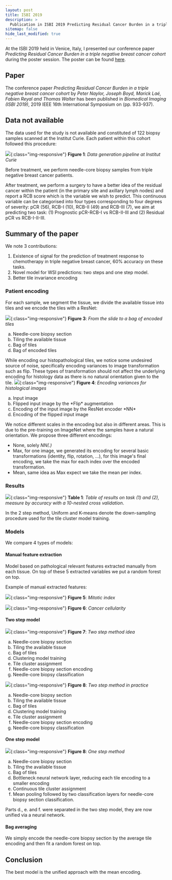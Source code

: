 ```yaml
---
layout: post
title: ISBI 2019
description: >
  Publication in ISBI 2019 Predicting Residual Cancer Burden in a triple negative breast cancer cohort.
sitemap: false
hide_last_modified: true
---
```


At the ISBI 2019 held in Venice, Italy, I presented our conference paper *Predicting Residual Cancer Burden in a triple negative breast cancer cohort* during the poster session. The poster can be found [here](https://drive.google.com/file/d/1cu1xeMg14JGkYXFGrqPav65RT4VVKcMZ/view?usp=sharing).

## Paper

The conference paper *Predicting Residual Cancer Burden in a triple negative breast cancer cohort* by *Peter Naylor, Joseph Boyd, Marick Laé, Fabien Reyal and Thomas Walter* has been published in *Biomedical Imaging (ISBI 2019)*, 2019 IEEE 16th International Symposium on (pp. 933-937).

## Data not available

The data used for the study is not available and constituted of 122 biopsy samples scanned at the Institut Curie.
Each patient within this cohort followed this procedure:

![](/assets/img/posts/isbi2019/TNBC_pipeline.png){:class="img-responsive"}
**Figure 1**: *Data generation pipeline at Institut Curie*

Before treatment, we perform needle-core biopsy samples from triple negative breast cancer patients.

After treatment, we perform a surgery to have a better idea of the residual cancer within the patient (in the primary site and axillary lymph nodes) and report a RCB score which is the variable we wish to predict. This continuous variable can be categorised into four types corresponding to four degrees of severity: pCR (56), RCB-I (10), RCB-II (49) and RCB-III (7), we aim at predicting two task: (1) Prognostic pCR-RCB-I vs RCB-II-III and (2) Residual pCR vs RCB-I-II-III.

## Summary of the paper

We note 3 contributions:

1) Existence of signal for the prediction of treatment response to chemotherapy in triple negative breast cancer, 60% accuracy on these tasks.
2) Novel model for WSI predictions: two steps and one step model.
3) Better tile invariance encoding

### Patient encoding

For each sample, we segment the tissue, we divide the available tissue into tiles and we encode the tiles with a ResNet:

![](/assets/img/posts/isbi2019/tissue_encoding.png){:class="img-responsive"}
**Figure 3**: *From the slide to a bag of encoded tiles*
<ol type="a">
  <li>Needle-core biopsy section</li>
  <li>Tiling the available tissue</li>
  <li>Bag of tiles</li>
  <li>Bag of encoded tiles</li>
</ol>

While encoding our histopathological tiles, we notice some undesired source of noise, specifically encoding variances to image transformation such as flip. These types of transformation should not affect the underlying encoding for histology data as there is no natural orientation given to the tile.
![](/assets/img/posts/isbi2019/encoding_variance.png){:class="img-responsive"}
**Figure 4**: *Encoding variances for histological images*

<ol type="a">
  <li>Input image</li>
  <li>Flipped input image by the *Flip* augmentation</li>
  <li>Encoding of the input image by the ResNet encoder *NN*</li>
  <li>Encoding of the flipped input image</li>
</ol>
We notice different scales in the encoding but also in different areas. This is due to the pre-training on ImageNet where the samples have a natural orientation.
We propose three different encodings:

- None, solely *NN(.)*
- Max, for one image, we generated its encoding for several basic transformations (identity, flip, rotation, ...), for this image's final encoding, we take the max for each index over the encoded transformation.
- Mean, same idea as Max expect we take the mean per index.

### Results

![](/assets/img/posts/isbi2019/table_results_TNBC.png){:class="img-responsive"}
**Table 1**: *Table of results on task (1) and (2), measure by accuracy with a 10-nested cross validation*.

In the 2 step method, Uniform and K-means denote the down-sampling procedure used for the tile cluster model training.

### Models

We compare 4 types of models:

#### Manual feature extraction

Model based on pathological relevant features extracted manually from each tissue. On top of these 5 extracted variables we put a random forest on top.

Example of manual extracted features:

![](/assets/img/posts/isbi2019/mitose_count.png){:class="img-responsive"}
**Figure 5**: *Mitotic index*

![](/assets/img/posts/isbi2019/cancer_count.png){:class="img-responsive"}
**Figure 6**: *Cancer cellularity*

#### Two step model

![](/assets/img/posts/isbi2019/2S_idea.png){:class="img-responsive"}
**Figure 7**: *Two step method idea*
<ol type="a">
  <li>Needle-core biopsy section</li>
  <li>Tiling the available tissue</li>
  <li>Bag of tiles</li>
  <li>Clustering model training</li>
  <li>Tile cluster assignment</li>
  <li>Needle-core biopsy section encoding</li>
  <li>Needle-core biopsy classification</li>
</ol>

![](/assets/img/posts/isbi2019/2S_practice.png){:class="img-responsive"}
**Figure 8**: *Two step method in practice*
<ol type="a">
  <li>Needle-core biopsy section</li>
  <li>Tiling the available tissue</li>
  <li>Bag of tiles</li>
  <li>Clustering model training</li>
  <li>Tile cluster assignment</li>
  <li>Needle-core biopsy section encoding</li>
  <li>Needle-core biopsy classification</li>
</ol>

#### One step model

![](/assets/img/posts/isbi2019/one_step.png){:class="img-responsive"}
**Figure 8**: *One step method*
<ol type="a">
  <li>Needle-core biopsy section</li>
  <li>Tiling the available tissue</li>
  <li>Bag of tiles</li>
  <li>Bottleneck neural network layer, reducing each tile encoding to a smaller encoding</li>
  <li>Continuous tile cluster assignment</li>
  <li>Mean pooling followed by two classification layers for needle-core biopsy section classification.</li>
</ol>
Parts d., e. and f. were separated in the two step model, they are now unified via a neural network.

#### Bag averaging

We simply encode the needle-core biopsy section by the average tile encoding and then fit a random forest on top.

## Conclusion

The best model is the unified approach with the mean encoding.
